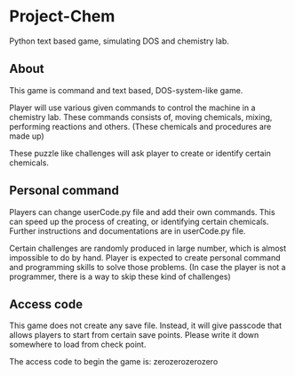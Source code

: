 # Project-Chem
Python text based game, simulating DOS and chemistry lab.

## About
This game is command and text based, DOS-system-like game.

Player will use various given commands to control the machine in a chemistry lab. These commands consists of, moving chemicals, mixing, performing reactions and others.
(These chemicals and procedures are made up)

These puzzle like challenges will ask player to create or identify certain chemicals.

## Personal command
Players can change userCode.py file and add their own commands. This can speed up the process of creating, or identifying certain chemicals. Further instructions and documentations are in userCode.py file.

Certain challenges are randomly produced in large number, which is almost impossible to do by hand. Player is expected to create personal command and programming skills to solve those problems.
(In case the player is not a programmer, there is a way to skip these kind of challenges)

## Access code
This game does not create any save file. Instead, it will give passcode that allows players to start from certain save points. Please write it down somewhere to load from check point.

The access code to begin the game is:
zerozerozerozero


